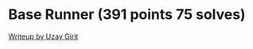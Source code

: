 # Base Runner (391 points 75 solves)

[Writeup by Uzay Girit](http://uzpg.me/cyber-security/2020/05/31/castors-ctf-writeups.html#base-runner)
